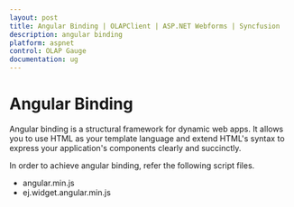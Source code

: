 ```yaml
---
layout: post
title: Angular Binding | OLAPClient | ASP.NET Webforms | Syncfusion
description: angular binding
platform: aspnet
control: OLAP Gauge
documentation: ug
---
```


# Angular Binding

Angular binding is a structural framework for dynamic web apps. It allows you to use HTML as your template language and extend HTML's syntax to express your application's components clearly and succinctly.

In order to achieve angular binding, refer the following script files.

* angular.min.js
* ej.widget.angular.min.js



